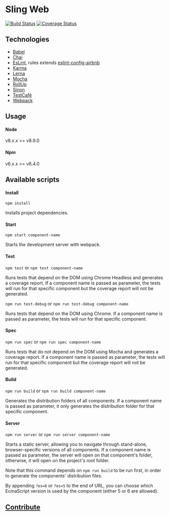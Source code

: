 # Sling Web
[![Build Status](https://travis-ci.org/stone-payments/sling-web-framework.svg?branch=master)](https://travis-ci.org/stone-payments/sling-web-framework) [![Coverage Status](https://coveralls.io/repos/github/stone-payments/sling-web-framework/badge.svg?branch=task%2FCMPDC-909)](https://coveralls.io/github/stone-payments/sling-web-framework?branch=task%2FCMPDC-909)

## Technologies
  - [Babel](https://babeljs.io/)
  - [Chai](https://www.chaijs.com/)
  - [EsLint](https://eslint.org/), rules extends [eslint-config-airbnb](https://www.npmjs.com/package/eslint-config-airbnb)
  - [Karma](https://karma-runner.github.io)
  - [Lerna](https://lernajs.io/)
  - [Mocha](https://mochajs.org/)
  - [RollUp](https://rollupjs.org/guide/en)
  - [Sinon](https://sinonjs.org/)
  - [TestCafé](http://devexpress.github.io/testcafe/)
  - [Webpack](https://webpack.js.org/)

## Usage

#### Node
v8.x.x >= v8.9.0

#### Npm
v6.x.x >= v6.4.0

## Available scripts

#### Install
`npm install`

Installs project dependencies.

#### Start
`npm start component-name`

Starts the development server with webpack.

#### Test
`npm test` or `npm test component-name`

Runs tests that depend on the DOM using Chrome Headless and generates a coverage report. If a component name is passed as parameter, the tests will run for that specific component but the coverage report will not be generated.

`npm run test-debug` or `npm run test-debug component-name`

Runs tests that depend on the DOM using Chrome. If a component name is passed as parameter, the tests will run for that specific component.

#### Spec
`npm run spec` or `npm run spec component-name`

Runs tests that do not depend on the DOM using Mocha and generates a coverage report. If a component name is passed as parameter, the tests will run for that specific component but the coverage report will not be generated.

#### Build
`npm run build` or `npm run build component-name`

Generates the distribution folders of all components. If a component name is passed as parameter, it only generates the distribution folder for that specific component.

#### Server
`npm run server` or `npm run server component-name`

Starts a static server, allowing you to navigate through stand-alone, browser-specific versions of all components. If a component name is passed as parameter, the server will open on that component's folder, otherwise, it will open on the project's root folder.

Note that this command depends on `npm run build` to be run first, in order to generate the components' distribution files.

By appending `?es=6` or `?es=5` to the end of URL, you can choose which EcmaScript version is used by the component (either 5 or 6 are allowed).

## [Contribute](.github/CONTRIBUTING.md)

